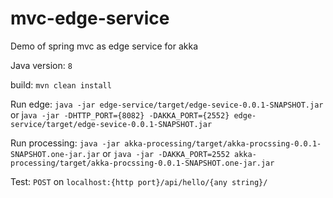 # mvc-edge-service
Demo of spring mvc as edge service for akka 

Java version: `8`

build: `mvn clean install`

Run edge: `java -jar edge-service/target/edge-sevice-0.0.1-SNAPSHOT.jar` or j`ava -jar -DHTTP_PORT={8082} -DAKKA_PORT={2552} edge-service/target/edge-sevice-0.0.1-SNAPSHOT.jar`

Run processing: `java -jar akka-processing/target/akka-procssing-0.0.1-SNAPSHOT.one-jar.jar` or `java -jar -DAKKA_PORT=2552 akka-processing/target/akka-procssing-0.0.1-SNAPSHOT.one-jar.jar` 

Test: `POST` on `localhost:{http port}/api/hello/{any string}/`
